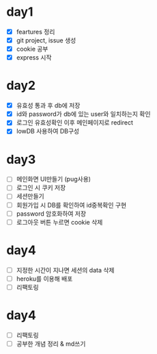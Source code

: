 # day1
- [x] feartures 정리
- [x] git project, issue 생성
- [x] cookie 공부
- [x] express 시작

# day2
- [x] 유효성 통과 후 db에 저장
- [x] id와 password가 db에 있는 user와 일치하는지 확인
- [x] 로그인 유효성확인 이후 메인페이지로 redirect
- [x] lowDB 사용하여 DB구성

# day3
- [ ] 메인화면 UI만들기 (pug사용)
- [ ] 로그인 시 쿠키 저장
- [ ] 세션만들기
- [ ] 회원가입 시 DB를 확인하여 id중복확인 구현
- [ ] password 암호화하여 저장
- [ ] 로그아웃 버튼 누르면 cookie 삭제

# day4
- [ ] 지정한 시간이 지나면 세션의 data 삭제
- [ ] heroku를 이용해 배포
- [ ] 리팩토링

# day4
- [ ] 리팩토링
- [ ] 공부한 개념 정리 & md쓰기
